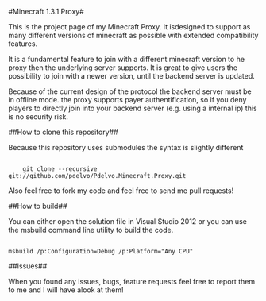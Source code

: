 #Minecraft 1.3.1 Proxy#

This is the project page of my Minecraft Proxy. It isdesigned to support as many different versions of minecraft as possible with extended compatibility features.

It is a fundamental feature to join with a different minecraft version to he proxy then the underlying server supports. It is great to give users the possibility to join with a newer version, until the backend server is updated.

Because of the current design of the protocol the backend server must be in offline mode. the proxy supports payer authentification, so if you deny players to directly join into your backend server (e.g. using a internal ip) this is no security risk.

##How to clone this repository##

Because this repository uses submodules the syntax is slightly different

<code>
	git clone --recursive git://github.com/pdelvo/Pdelvo.Minecraft.Proxy.git
</code>

Also feel free to fork my code and feel free to send me pull requests!

##How to build##

You can either open the solution file in Visual Studio 2012 or you can use the msbuild command line utility to build the code.

<code>
msbuild /p:Configuration=Debug /p:Platform="Any CPU"
</code>

##Issues##

When you found any issues, bugs, feature requests feel free to report them to me and I will have alook at them!